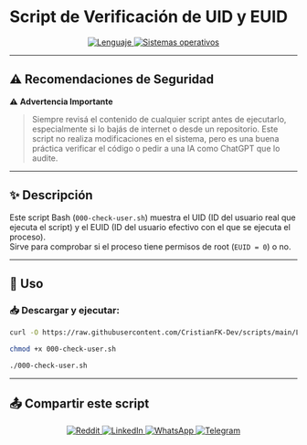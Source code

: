 # Script de Verificación de UID y EUID

<p align="center">
    <a href="https://www.man7.org/linux/man-pages/man1/bash.1.html">
        <img src="https://img.shields.io/badge/Lenguaje-Bash-4EAA25?style=flat&logo=gnubash&labelColor=363D44" alt="Lenguaje">
    </a>
    <a href="https://www.debian.org/">
        <img src="https://img.shields.io/badge/OS-Linux%20%7C%20Debian-blue?style=flat&logoColor=b0c0c0&labelColor=363D44" alt="Sistemas operativos">
    </a>
</p>

---

## ⚠️ Recomendaciones de Seguridad

⚠️ **Advertencia Importante** 
> Siempre revisá el contenido de cualquier script antes de ejecutarlo, especialmente si lo bajás de internet o  desde un repositorio. Este script no realiza modificaciones en el sistema, pero es una buena práctica verificar el código o pedir a una IA como ChatGPT que lo audite.

---

## ✨ Descripción

Este script Bash (`000-check-user.sh`) muestra el UID (ID del usuario real que ejecuta el script) y el EUID (ID del usuario efectivo con el que se ejecuta el proceso).  
Sirve para comprobar si el proceso tiene permisos de root (`EUID = 0`) o no.

---

## 🚀 Uso

### 📥 Descargar y ejecutar:

```bash
curl -O https://raw.githubusercontent.com/CristianFK-Dev/scripts/main/Linux/000-check-user.sh

chmod +x 000-check-user.sh

./000-check-user.sh
```

---

## 📤 Compartir este script

<p align="center">
    <a href="https://www.reddit.com/submit?url=https://github.com/CristianFK-Dev/scripts/blob/main/Linux/003-filesystems-disable.sh">
        <img src="https://img.shields.io/badge/Compartir-FF4500?logo=reddit&logoColor=white" alt="Reddit" />
    </a>
    <a href="https://www.linkedin.com/sharing/share-offsite/?url=https://github.com/CristianFK-Dev/scripts/blob/main/Linux/003-filesystems-disable.sh">
        <img src="https://img.shields.io/badge/LinkedIn-Compartir-0077B5?style=flat&logo=linkedin" alt="LinkedIn" />
    </a>
    <a href="https://wa.me/?text=Revisá%20este%20script:%20https://github.com/CristianFK-Dev/scripts/blob/main/Linux/003-filesystems-disable.sh">
        <img src="https://img.shields.io/badge/Compartir-25D366?logo=whatsapp&logoColor=white" alt="WhatsApp" />
    </a>
    <a href="https://t.me/share/url?url=https://github.com/CristianFK-Dev/scripts/blob/main/Linux/003-filesystems-disable.sh">
        <img src="https://img.shields.io/badge/Compartir-0088CC?logo=telegram&logoColor=white" alt="Telegram" />
    </a>
</p>
